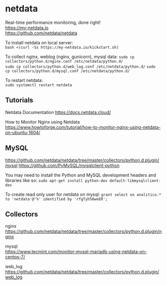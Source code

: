
# netdata

Real-time performance monitoring, done right!   
https://my-netdata.io  
https://github.com/netdata/netdata   

To install netdata on local server:  
`bash <(curl -Ss https://my-netdata.io/kickstart.sh)`   

To collect nginx, weblog (nginx, gunicorn), mysql data: 
`sudo cp collectors/python.d/nginx.conf /etc/netdata/python.d/`  
`sudo cp collectors/python.d/web_log.conf /etc/netdata/python.d/`
`sudo cp collectors/python.d/mysql.conf /etc/netdata/python.d/`

To restart netdata:   
`sudo systemctl restart netdata`

## Tutorials

Netdata Documentation
https://docs.netdata.cloud/

How to Monitor Nginx using Netdata
https://www.howtoforge.com/tutorial/how-to-monitor-nginx-using-netdata-on-ubuntu-1604/

## MySQL

https://github.com/netdata/netdata/tree/master/collectors/python.d.plugin/mysql
https://github.com/PyMySQL/mysqlclient-python

You may need to install the Python and MySQL development headers and libraries like so:
`sudo apt-get install python-dev default-libmysqlclient-dev`

To create read only user for netdata on mysql:
`grant select on analitico.* to 'netdata'@'%' identified by 'rfgTyh56weER';`

## Collectors

nginx    
https://github.com/netdata/netdata/tree/master/collectors/python.d.plugin/nginx   

mysql   
https://www.tecmint.com/monitor-mysql-mariadb-using-netdata-on-centos-7/

web_log
https://github.com/netdata/netdata/tree/master/collectors/python.d.plugin/web_log